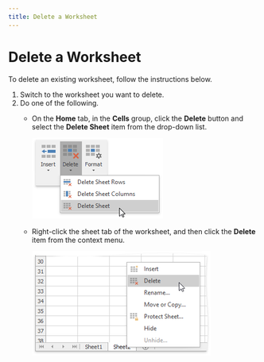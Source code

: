 ```yaml
---
title: Delete a Worksheet
---
```

# Delete a Worksheet
To delete an existing worksheet, follow the instructions below.
1. Switch to the worksheet you want to delete.
2. Do one of the following.
	* On the **Home** tab, in the **Cells** group, click the **Delete** button and select the **Delete Sheet** item from the drop-down list.
		
		![DeleteSheet.png](../../../images/Img21186.png)
	* Right-click the sheet tab of the worksheet, and then click the **Delete** item from the context menu.
		
		![DeleteSheet2.png](../../../images/Img21188.png)